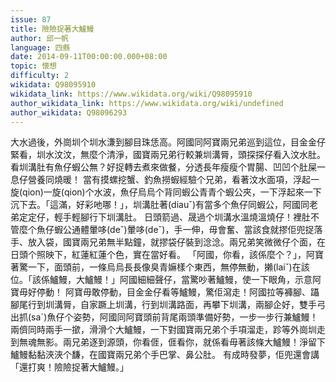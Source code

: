 ```yaml
---
issue: 87
title: 險險捉著大鱸鰻
author: 邱一帆
language: 四縣
date: 2014-09-11T00:00:00.000+08:00
topic: 懷想
difficulty: 2
wikidata: Q98095910
wikidata_link: https://www.wikidata.org/wiki/Q98095910
author_wikidata_link: https://www.wikidata.org/wiki/undefined
author_wikidata: Q98096293
---
```

大水過後，外崗圳个圳水溓到腳目珠恁高。阿國同阿寶兩兄弟巡到這位，目金金仔緊看，圳水汶汶，無麼个清淨，國寶兩兄弟行較兼圳溝脣，頭探探仔看入汶水肚。看圳溝肚有魚仔蝦公無？好捉轉去煮來做餐，分透長年瘦瘦个胃腸、凹凹个肚屎一息仔營養同燒暖！
當有摸螺挖蟹、釣魚撈蝦經驗个兄弟，看著汶水面項，浮起一旋(qion)一旋(qion)个水波，魚仔烏烏个背同蝦公青青个蝦公夾，一下浮起來一下沉下去。「這滿，好彩吔哪！」，圳溝肚著(diauˇ)有當多个魚仔同蝦公，阿國同老弟定定仔，輕手輕腳行下圳溝肚。
日頭箭過、晟過个圳溝水溫燒溫燒仔！裡肚不管麼个魚仔蝦公通體暈哆(deˇ)暈哆(deˇ)，手一伸，毋會奮、當該食就摎佢兜捉落手、放入袋，國寶兩兄弟無半點鐘，就摎袋仔裝到淰淰。兩兄弟笑微微仔个面，在日頭个照映下，紅蓮紅蓮个色，實在當好看。
「阿國，你看，該係麼个？」，阿寶著驚一下，面頭前，一條烏烏長長像臭青嫲樣个東西，無停無動，攋(laiˇ)在該位。「該係鱸鰻，大鱸鰻！」阿國細細聲仔，當驚吵著鱸鰻，使一下眼角，示意阿寶毋好停動！
阿寶毋敢停動，目金金仔看等鱸鰻，驚佢瀉走！阿國拉等褲腳、躡腳尾行到圳溝脣，自家蹶上圳溝，行到圳溝路面，再攀下圳溝，兩腳企好，雙手弓出抓(saˊ)魚仔个姿勢，阿國同阿寶頭前背尾兩頭準備好勢，一步一步行兼鱸鰻！兩儕同時兩手一撳，滑滑个大鱸鰻，一下對國寶兩兄弟个手項溜走，跈等外崗圳走到無魂無影。兩兄弟逐到源頭，你看𠊎，𠊎看你，就係看毋著該條大鱸鰻！淨留下鱸鰻黏黏浹浹个馦，在國寶兩兄弟个手巴掌、鼻公肚。
有成時發夢，佢兜還會講「還打爽！險險捉著大鱸鰻。」